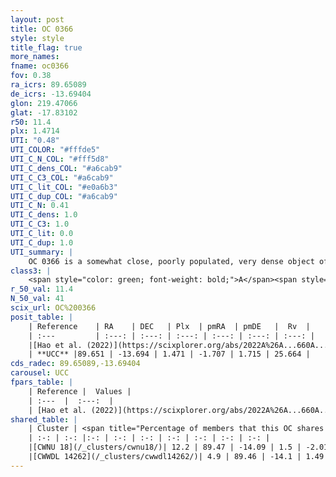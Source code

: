 ```yaml
---
layout: post
title: OC 0366
style: style
title_flag: true
more_names: 
fname: oc0366
fov: 0.38
ra_icrs: 89.65089
de_icrs: -13.69404
glon: 219.47066
glat: -17.83102
r50: 11.4
plx: 1.4714
UTI: "0.48"
UTI_COLOR: "#fffde5"
UTI_C_N_COL: "#fff5d8"
UTI_C_dens_COL: "#a6cab9"
UTI_C_C3_COL: "#a6cab9"
UTI_C_lit_COL: "#e0a6b3"
UTI_C_dup_COL: "#a6cab9"
UTI_C_N: 0.41
UTI_C_dens: 1.0
UTI_C_C3: 1.0
UTI_C_lit: 0.0
UTI_C_dup: 1.0
UTI_summary: |
    OC 0366 is a somewhat close, poorly populated, very dense object of very high C3 quality. It was recently reported in the literature. This object shares a small percentage of members with 2 later reported entries.
class3: |
    <span style="color: green; font-weight: bold;">A</span><span style="color: green; font-weight: bold;">A</span>
r_50_val: 11.4
N_50_val: 41
scix_url: OC%200366
posit_table: |
    | Reference    | RA    | DEC   | Plx  | pmRA  | pmDE   |  Rv  |
    | :---         | :---: | :---: | :---: | :---: | :---: | :---: |
    |[Hao et al. (2022)](https://scixplorer.org/abs/2022A%26A...660A...4H) | 89.632 | -13.601 | 1.449 | -1.742 | 1.713 | -- |
    | **UCC** |89.651 | -13.694 | 1.471 | -1.707 | 1.715 | 25.664 | 
cds_radec: 89.65089,-13.69404
carousel: UCC
fpars_table: |
    | Reference |  Values |
    | :---  |  :---:  |
    | [Hao et al. (2022)](https://scixplorer.org/abs/2022A%26A...660A...4H) | `AG=1.42, age=6.4, Z=0.027` |
shared_table: |
    | Cluster | <span title="Percentage of members that this OC shares with the ones listed">%</span>   | RA   | DEC   | Plx   | pmRA  | pmDE  | Rv | UTI |
    | :-: | :-: |:-: | :-: | :-: | :-: | :-: | :-: | :-: |
    |[CWNU 18](/_clusters/cwnu18/)| 12.2 | 89.47 | -14.09 | 1.5 | -2.01 | 1.64 | 26.55 |0.14 |
    |[CWWDL 14262](/_clusters/cwwdl14262/)| 4.9 | 89.46 | -14.1 | 1.49 | -2.03 | 1.58 | 26.55 |0.14 |
---
```

